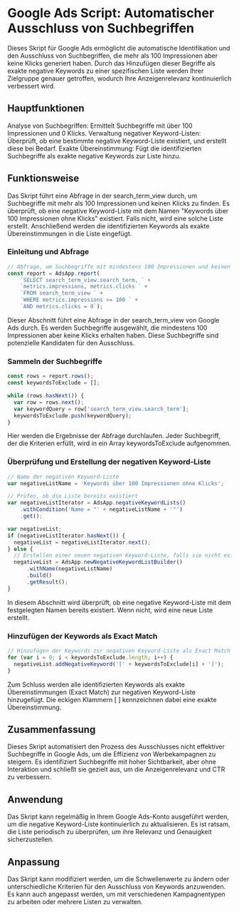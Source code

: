 # Google Ads Script: Automatischer Ausschluss von Suchbegriffen

Dieses Skript für Google Ads ermöglicht die automatische Identifikation und den Ausschluss von Suchbegriffen, die mehr als 100 Impressionen aber keine Klicks generiert haben. Durch das Hinzufügen dieser Begriffe als exakte negative Keywords zu einer spezifischen Liste werden Ihrer Zielgruppe genauer getroffen, wodurch Ihre Anzeigenrelevanz kontinuierlich verbessert wird.

## Hauptfunktionen
Analyse von Suchbegriffen: Ermittelt Suchbegriffe mit über 100 Impressionen und 0 Klicks.
Verwaltung negativer Keyword-Listen: Überprüft, ob eine bestimmte negative Keyword-Liste existiert, und erstellt diese bei Bedarf.
Exakte Übereinstimmung: Fügt die identifizierten Suchbegriffe als exakte negative Keywords zur Liste hinzu.

## Funktionsweise
Das Skript führt eine Abfrage in der search_term_view durch, um Suchbegriffe mit mehr als 100 Impressionen und keinen Klicks zu finden. Es überprüft, ob eine negative Keyword-Liste mit dem Namen "Keywords über 100 Impressionen ohne Klicks" existiert. Falls nicht, wird eine solche Liste erstellt. Anschließend werden die identifizierten Keywords als exakte Übereinstimmungen in die Liste eingefügt.

### Einleitung und Abfrage
```javascript
// Abfrage, um Suchbegriffe mit mindestens 100 Impressionen und keinen Klicks zu finden
const report = AdsApp.report(
    `SELECT search_term_view.search_term, ` +
    `metrics.impressions, metrics.clicks ` +
    `FROM search_term_view ` +
    `WHERE metrics.impressions >= 100 ` +
    `AND metrics.clicks = 0`);
```
Dieser Abschnitt führt eine Abfrage in der search_term_view von Google Ads durch. Es werden Suchbegriffe ausgewählt, die mindestens 100 Impressionen aber keine Klicks erhalten haben. Diese Suchbegriffe sind potenzielle Kandidaten für den Ausschluss.

### Sammeln der Suchbegriffe
```javascript
const rows = report.rows();
const keywordsToExclude = [];

while (rows.hasNext()) {
  var row = rows.next();
  var keywordQuery = row['search_term_view.search_term'];
  keywordsToExclude.push(keywordQuery);
}
```
Hier werden die Ergebnisse der Abfrage durchlaufen. Jeder Suchbegriff, der die Kriterien erfüllt, wird in ein Array keywordsToExclude aufgenommen.

### Überprüfung und Erstellung der negativen Keyword-Liste
```javascript
// Name der negativen Keyword-Liste
var negativeListName = 'Keywords über 100 Impressionen ohne Klicks';

// Prüfen, ob die Liste bereits existiert
var negativeListIterator = AdsApp.negativeKeywordLists()
    .withCondition('Name = "' + negativeListName + '"')
    .get();

var negativeList;
if (negativeListIterator.hasNext()) {
  negativeList = negativeListIterator.next();
} else {
  // Erstellen einer neuen negativen Keyword-Liste, falls sie nicht existiert
  negativeList = AdsApp.newNegativeKeywordListBuilder()
      .withName(negativeListName)
      .build()
      .getResult();
}
```
In diesem Abschnitt wird überprüft, ob eine negative Keyword-Liste mit dem festgelegten Namen bereits existiert. Wenn nicht, wird eine neue Liste erstellt.

### Hinzufügen der Keywords als Exact Match
```javascript
// Hinzufügen der Keywords zur negativen Keyword-Liste als Exact Match
for (var i = 0; i < keywordsToExclude.length; i++) {
  negativeList.addNegativeKeyword('[' + keywordsToExclude[i] + ']');
}
```
Zum Schluss werden alle identifizierten Keywords als exakte Übereinstimmungen (Exact Match) zur negativen Keyword-Liste hinzugefügt. Die eckigen Klammern [ ] kennzeichnen dabei eine exakte Übereinstimmung.

## Zusammenfassung
Dieses Skript automatisiert den Prozess des Ausschlusses nicht effektiver Suchbegriffe in Google Ads, um die Effizienz von Werbekampagnen zu steigern. Es identifiziert Suchbegriffe mit hoher Sichtbarkeit, aber ohne Interaktion und schließt sie gezielt aus, um die Anzeigenrelevanz und CTR zu verbessern.

## Anwendung
Das Skript kann regelmäßig in Ihrem Google Ads-Konto ausgeführt werden, um die negative Keyword-Liste kontinuierlich zu aktualisieren. Es ist ratsam, die Liste periodisch zu überprüfen, um ihre Relevanz und Genauigkeit sicherzustellen.

## Anpassung
Das Skript kann modifiziert werden, um die Schwellenwerte zu ändern oder unterschiedliche Kriterien für den Ausschluss von Keywords anzuwenden. Es kann auch angepasst werden, um mit verschiedenen Kampagnentypen zu arbeiten oder mehrere Listen zu verwalten.

